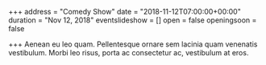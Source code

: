 +++
address = "Comedy Show"
date = "2018-11-12T07:00:00+00:00"
duration = "Nov 12, 2018"
eventslideshow = []
open = false
openingsoon = false

+++
Aenean eu leo quam. Pellentesque ornare sem lacinia quam venenatis vestibulum. Morbi leo risus, porta ac consectetur ac, vestibulum at eros.